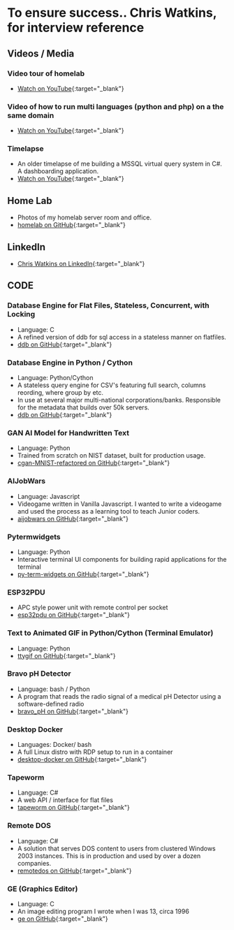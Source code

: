 # To ensure success.. Chris Watkins, for interview reference

## Videos / Media

### Video tour of homelab
- [Watch on YouTube](https://www.youtube.com/watch?v=JJKnIDl8ob0&t=30s){:target="_blank"}

### Video of how to run multi languages (python and php) on a the same domain
- [Watch on YouTube](https://www.youtube.com/watch?v=tTli8XvmKPs){:target="_blank"}
  
### Timelapse
- An older timelapse of me building a MSSQL virtual query system in C#. A dashboarding application.
- [Watch on YouTube](https://www.youtube.com/watch?v=gtIbHOxGvK4){:target="_blank"}

## Home Lab
- Photos of my homelab server room and office.
- [homelab on GitHub](https://github.com/chris17453/homelab){:target="_blank"}


## LinkedIn
- [Chris Watkins on LinkedIn](https://www.linkedin.com/in/chris17453/){:target="_blank"}


## CODE 

### Database Engine for Flat Files, Stateless, Concurrent, with Locking
- Language: C
- A refined version of ddb for sql access in a stateless manner on flatfiles.
- [ddb on GitHub](https://github.com/watkinslabs/ddb){:target="_blank"}

### Database Engine in Python / Cython
- Language: Python/Cython
- A stateless query engine for CSV's featuring full search, columns reording, where group by etc.
- In use at several major multi-national corporations/banks. Responsible for the metadata that builds over 50k servers.
- [ddb on GitHub](https://github.com/chris17453/ddb){:target="_blank"}

### GAN AI Model for Handwritten Text
- Language: Python
- Trained from scratch on NIST dataset, built for production usage.
- [cgan-MNIST-refactored on GitHub](https://github.com/chris17453/cgan-MNIST-refactored.git){:target="_blank"}

### AIJobWars
- Language: Javascript
- Videogame written in Vanilla Javascript. I wanted to write a videogame and used the process as a learning tool to teach Junior coders.
- [aijobwars on GitHub](https://github.com/chris17453/aijobwars){:target="_blank"}

### Pytermwidgets
- Language: Python
- Interactive terminal UI components for building rapid applications for the terminal
- [py-term-widgets on GitHub](https://github.com/chris17453/py-term-widgets){:target="_blank"}

### ESP32PDU
- APC style power unit with remote control per socket
- [esp32pdu on GitHub](https://github.com/chris17453/esp32pdu){:target="_blank"}

### Text to Animated GIF in Python/Cython (Terminal Emulator)
- Language: Python
- [ttygif on GitHub](https://github.com/chris17453/ttygif){:target="_blank"}

### Bravo pH Detector
- Language: bash / Python
- A program that reads the radio signal of a medical pH Detector using a software-defined radio
- [bravo_pH on GitHub](https://github.com/chris17453/bravo_pH){:target="_blank"}

### Desktop Docker
- Languages: Docker/ bash
- A full Linux distro with RDP setup to run in a container
- [desktop-docker on GitHub](https://github.com/chris17453/desktop-docker){:target="_blank"}

### Tapeworm
- Language: C#
- A web API / interface for flat files
- [tapeworm on GitHub](https://github.com/chris17453/tapeworm){:target="_blank"}

### Remote DOS
- Language: C#
- A solution that serves DOS content to users from clustered Windows 2003 instances. This is in production and used by over a dozen companies.
- [remotedos on GitHub](https://github.com/chris17453/remotedos){:target="_blank"}

### GE (Graphics Editor)
- Language: C
- An image editing program I wrote when I was 13, circa 1996
- [ge on GitHub](https://github.com/chris17453/ge){:target="_blank"}
